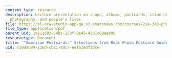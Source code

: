 ```yaml
---
content_type: resource
description: Lecture presentation on snaps, albums, postcards, itinerants, everyday
  photography, and people's lives.
file: https://ol-ocw-studio-app-qa.s3.amazonaws.com/courses/21a-348-photography-and-truth-spring-2008/c30da684116dcb218dc7eef62edf1dce_MIT21A_348S08_postcards.pdf
file_type: application/pdf
parent_uid: 19111682-54bc-253f-8e45-4331c89aad90
resourcetype: Document
title: '"American Postcards." Selections from Real Photo Postcard Guide.'
uid: c30da684-116d-cb21-8dc7-eef62edf1dce
---
```

